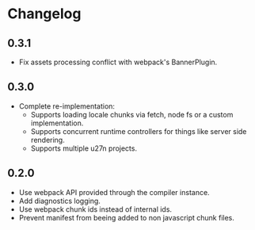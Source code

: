# Changelog

## 0.3.1
+ Fix assets processing conflict with webpack's BannerPlugin.

## 0.3.0
+ Complete re-implementation:
  + Supports loading locale chunks via fetch, node fs or a custom implementation.
  + Supports concurrent runtime controllers for things like server side rendering.
  + Supports multiple u27n projects.

## 0.2.0
+ Use webpack API provided through the compiler instance.
+ Add diagnostics logging.
+ Use webpack chunk ids instead of internal ids.
+ Prevent manifest from beeing added to non javascript chunk files.
